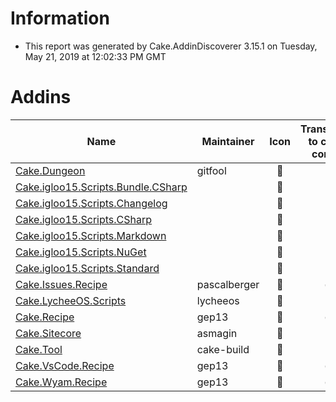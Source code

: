 # Information

- This report was generated by Cake.AddinDiscoverer 3.15.1 on Tuesday, May 21, 2019 at 12:02:33 PM GMT

# Addins

| Name | Maintainer | Icon | Transferred to cake-contrib | License | Repository |
| --- | --- | :---: | :---: | :---: | :---: |
| [Cake.Dungeon](https://www.nuget.org/packages/Cake.Dungeon/) | gitfool |  :small_red_triangle: |  :small_red_triangle: | MIT :white_check_mark: |  :warning: |
| [Cake.igloo15.Scripts.Bundle.CSharp](https://www.nuget.org/packages/Cake.igloo15.Scripts.Bundle.CSharp/) |  |  :small_red_triangle: |  :small_red_triangle: | MIT :white_check_mark: |  :small_red_triangle: |
| [Cake.igloo15.Scripts.Changelog](https://www.nuget.org/packages/Cake.igloo15.Scripts.Changelog/) |  |  :small_red_triangle: |  :small_red_triangle: | MIT :white_check_mark: |  :small_red_triangle: |
| [Cake.igloo15.Scripts.CSharp](https://www.nuget.org/packages/Cake.igloo15.Scripts.CSharp/) |  |  :small_red_triangle: |  :small_red_triangle: | MIT :white_check_mark: |  :small_red_triangle: |
| [Cake.igloo15.Scripts.Markdown](https://www.nuget.org/packages/Cake.igloo15.Scripts.Markdown/) |  |  :small_red_triangle: |  :small_red_triangle: | MIT :white_check_mark: |  :small_red_triangle: |
| [Cake.igloo15.Scripts.NuGet](https://www.nuget.org/packages/Cake.igloo15.Scripts.NuGet/) |  |  :small_red_triangle: |  :small_red_triangle: | MIT :white_check_mark: |  :small_red_triangle: |
| [Cake.igloo15.Scripts.Standard](https://www.nuget.org/packages/Cake.igloo15.Scripts.Standard/) |  |  :small_red_triangle: |  :small_red_triangle: | MIT :white_check_mark: |  :small_red_triangle: |
| [Cake.Issues.Recipe](https://github.com/cake-contrib/Cake.Issues.Recipe) | pascalberger |  :small_red_triangle: |  :white_check_mark: |  :small_red_triangle: |  :warning: |
| [Cake.LycheeOS.Scripts](https://github.com/lycheeos/cake-tools) | lycheeos |  :small_red_triangle: |  :small_red_triangle: |  :small_red_triangle: |  :small_red_triangle: |
| [Cake.Recipe](https://github.com/cake-contrib/Cake.Recipe) | gep13 |  :small_red_triangle: |  :white_check_mark: | MIT :white_check_mark: |  :warning: |
| [Cake.Sitecore](https://github.com/asmagin/Cake.Sitecore) | asmagin |  :small_red_triangle: |  :small_red_triangle: |  :small_red_triangle: |  :small_red_triangle: |
| [Cake.Tool](https://cakebuild.net/) | cake-build |  :small_red_triangle: |  :small_red_triangle: | MIT :white_check_mark: |  :warning: |
| [Cake.VsCode.Recipe](https://github.com/cake-contrib/Cake.VsCode.Recipe) | gep13 |  :small_red_triangle: |  :white_check_mark: |  :small_red_triangle: |  :small_red_triangle: |
| [Cake.Wyam.Recipe](https://github.com/cake-contrib/Cake.Wyam.Recipe) | gep13 |  :small_red_triangle: |  :white_check_mark: |  :small_red_triangle: |  :small_red_triangle: |
